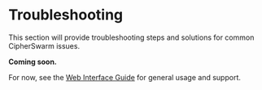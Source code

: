 # Troubleshooting

This section will provide troubleshooting steps and solutions for common CipherSwarm issues.

**Coming soon.**

For now, see the [Web Interface Guide](web-interface.md) for general usage and support.
